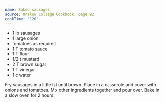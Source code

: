 ```yaml
---
name: Baked sausages
source: Onslow College Cookbook, page 92
cookTime: '120'
---
```


* 1 lb sausages
* 1 large onion
* tomatoes as required
* 1 T tomato sauce
* 1 T flour
* 1/2 t mustard
* 2 T brown sugar
* 1 T vinegar
* 1 c water

Fry sausages in a little fat until brown.  Place in a casserole and cover with onions and tomatoes. Mix other ingredients together and pour over.  Bake in a slow oven for 2 hours.


